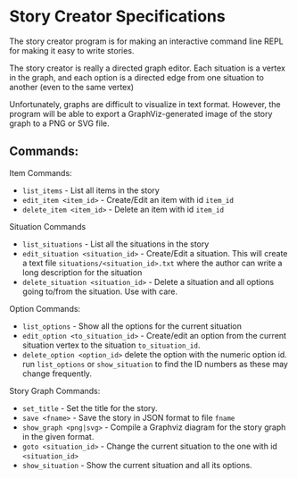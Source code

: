 # Story Creator Specifications

The story creator program is for making an interactive command line REPL
for making it easy to write stories.

The story creator is really a directed graph editor. Each situation is a
vertex in the graph, and each option is a directed edge from one situation
to another (even to the same vertex)

Unfortunately, graphs are difficult to visualize in text format. However,
the program will be able to export a GraphViz-generated image of the
story graph to a PNG or SVG file.

## Commands:

Item Commands:

* `list_items` - List all items in the story
* `edit_item <item_id>` - Create/Edit an item with id `item_id`
* `delete_item <item_id>` - Delete an item with id `item_id`

Situation Commands

* `list_situations` - List all the situations in the story
* `edit_situation <situation_id>` - Create/Edit a situation. This will create
    a text file `situations/<situation_id>.txt` where the author can write
    a long description for the situation
* `delete_situation <situation_id>` - Delete a situation and all options
    going to/from the situation. Use with care.

Option Commands:

* `list_options` - Show all the options for the current situation
* `edit_option <to_situation_id>` - Create/edit an option from the current
    situation vertex to the situation `to_situation_id`.
* `delete_option <option_id>` delete the option with the numeric option id.
    run `list_options` or `show_situation` to find the ID numbers as these
    may change frequently.

Story Graph Commands:

* `set_title` - Set the title for the story.
* `save <fname>` - Save the story in JSON format to file `fname`
* `show_graph <png|svg>` - Compile a Graphviz diagram for the story graph in
    the given format.
* `goto <situation_id>` - Change the current situation to the one with
    id `<situation_id>`
* `show_situation` - Show the current situation and all its options.
